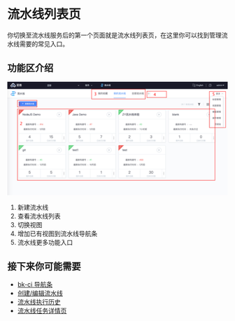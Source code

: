 # 流水线列表页

你切换至流水线服务后的第一个页面就是流水线列表页，在这里你可以找到管理流水线需要的常见入口。

## 功能区介绍 

![png](../../assets/service_pipeline_list.png)

1. 新建流水线
2. 查看流水线列表
3. 切换视图
4. 增加已有视图到流水线导航条
5. 流水线更多功能入口

## 接下来你可能需要

* [bk-ci 导航条](../Console.md)
* [创建/编辑流水线](./pipeline-edit-guide/README.md)
* [流水线执行历史](pipeline-history.md)
* [流水线任务详情页](pipeline-detail.md)
